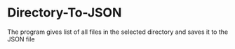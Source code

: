 # Directory-To-JSON
The program gives list of all files in the selected directory and saves it to the JSON file
